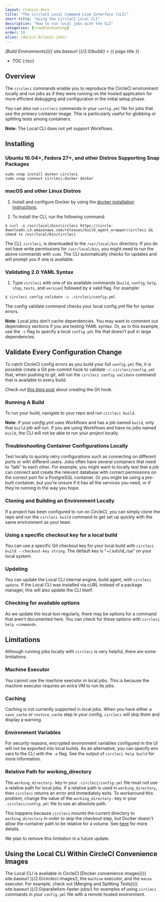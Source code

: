 ```yaml
---
layout: classic-docs
title: "The CircleCI Local Command Line Interface (CLI)"
short-title: "Using the CircleCI Local CLI"
description: "How to run local jobs with the CLI"
categories: [troubleshooting]
order: 10
alias: /docs/2.0/local-jobs/
---
```


*[Build Environments]({{ site.baseurl }}/2.0/build/) > {{ page.title }}*

* TOC
{:toc}

## Overview

The `circleci` commands enable you to reproduce the CircleCI environment locally and run jobs as if they were running on the hosted application for more efficient debugging and configuration in the initial setup phase. 

You can also run `circleci` commands in your `config.yml` file for jobs that use the primary container image. This is particularly useful for globbing or splitting tests among containers. 

**Note:** The Local CLI does not yet support Workflows.

## Installing

### Ubuntu 16.04+, Fedora 27+, and other Distros Supporting Snap Packages

```
sudo snap install docker circleci
sudo snap connect circleci:docker docker
```

### macOS and other Linux Distros

1. Install and configure Docker by using the [docker installation instructions](https://docs.docker.com/engine/installation/).

2. To install the CLI, run the following command:

```
$ curl -o /usr/local/bin/circleci https://circle-downloads.s3.amazonaws.com/releases/build_agent_wrapper/circleci && chmod +x /usr/local/bin/circleci
```

The CLI, `circleci`, is downloaded to the `/usr/local/bin` directory. If you do not have write permissions for `/usr/local/bin`, you might need to run the above commands with `sudo`. The CLI automatically checks for updates and will prompt you if one is available. 

### Validating 2.0 YAML Syntax

1. Type `circleci` with one of six available commands (`build`, `config`, `help`, `step`, `tests`, and `version`) followed by a valid flag. For example:
```
$ circleci config validate -c .circleci/config.yml
```
The config validate command checks your local config.yml file for syntax errors.

**Note**: Local jobs don’t cache dependencies. You may want to comment out dependency sections if you are testing YAML syntax. Or, as in this example, use the `-c` flag to specify a local `config.yml` file that doesn’t pull in large dependencies.

## Validate Every Configuration Change

To catch CircleCI config errors as you build your full `config.yml` file, it is possible create a Git pre-commit hook to validate `~/.circleci/config.yml` that, when pushing to git, will run the 
`circleci config validate` command that is available to every build. 

Check out [this blog post](https://circleci.com/blog/circleci-hacks-validate-circleci-config-on-every-commit-with-a-git-hook/) about creating the Git hook.


### Running A Build

To run your build, navigate to your repo and run `circleci build`.

**Note:** If your _config.yml_ uses Workflows and has a job named `build`, only that `build` job will run. If you are using Workflows and have no jobs named `build`, the CLI will not be able to run your project locally.

### Troubleshooting Container Configurations Locally

Test locally to quickly retry configurations such as connecting on different ports or with different users. Jobs often have several containers that need to “talk” to each other. For example, you might want to locally test that a job can connect and create the relevant database with correct permissions on the correct port for a PostgreSQL container. Or you might be using a pre-built container, but you’re unsure if it has all the services you need, or if they're running in the way you hope.

### Cloning and Building an Environment Locally

If a project has been configured to run on CircleCI, you can simply clone the repo and run the `circleci build` command to get set up quickly with the same environment as your team.

### Using a specific checkout key for a local build

You can use a specific Git checkout key for your local build with `circleci build --checkout-key string`.  The default key  is "~/.ssh/id_rsa" on your local system.

### Updating

You can update the Local CLI internal engine, build agent, with `circleci update`. If the Local CLI was installed via cURL instead of a package manager, this will also update the CLI itself.

### Checking for available options

As we update the local tool regularly, there may be options for a command that aren't documented here.  You can check for these options with `circleci help <command>`.

## Limitations

Although running jobs locally with `circleci` is very helpful, there are some limitations.

### Machine Executor

You cannot use the machine executor in local jobs. This is because the machine executor requires an extra VM to run its jobs.

### Caching

Caching is not currently supported in local jobs. When you have either a `save_cache` or `restore_cache` step in your config, `circleci` will skip them and display a warning.

### Environment Variables

For security reasons, encrypted environment variables configured in the UI will not be exported into local builds. As an alternative, you can specify env vars to the CLI with the `-e` flag. See the output of `circleci help build` for more information.

### Relative Path for working_directory

The `working_directory:` key in your `.circleci/config.yml` file must not use a relative path for local jobs. If a relative path is used in `working_directory`, then `circleci` returns an error and immediately exits. To workaround this problem, change the value of the  `working_directory:` key in your `.circleci/config.yml` file to use an absolute path.

This happens because `circleci` mounts the current directory to `working_directory` in order to skip the checkout step, but Docker doesn't allow the container path to be relative for a volume. See [here](https://github.com/docker/docker/issues/4830) for more details.

We plan to remove this limitation in a future update.

## Using the Local CLI Within CircleCI Convenience Images

The Local CLI is available in CircleCI [Docker convenience images]({{ site.baseurl }}/2.0/circleci-images/), the `machine` executor, and the `macos` executor. For example, check out [Merging and Splitting Tests]({{ site.baseurl }}/2.0/parallelism-faster-jobs/) for examples of using `circleci` commands in your `config.yml` file with a remote hosted environment.
